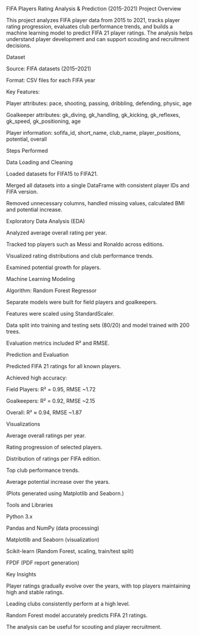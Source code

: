 FIFA Players Rating Analysis & Prediction (2015-2021)
Project Overview

This project analyzes FIFA player data from 2015 to 2021, tracks player rating progression, evaluates club performance trends, and builds a machine learning model to predict FIFA 21 player ratings. The analysis helps understand player development and can support scouting and recruitment decisions.

Dataset

Source: FIFA datasets (2015–2021)

Format: CSV files for each FIFA year

Key Features:

Player attributes: pace, shooting, passing, dribbling, defending, physic, age

Goalkeeper attributes: gk_diving, gk_handling, gk_kicking, gk_reflexes, gk_speed, gk_positioning, age

Player information: sofifa_id, short_name, club_name, player_positions, potential, overall

Steps Performed

Data Loading and Cleaning

Loaded datasets for FIFA15 to FIFA21.

Merged all datasets into a single DataFrame with consistent player IDs and FIFA version.

Removed unnecessary columns, handled missing values, calculated BMI and potential increase.

Exploratory Data Analysis (EDA)

Analyzed average overall rating per year.

Tracked top players such as Messi and Ronaldo across editions.

Visualized rating distributions and club performance trends.

Examined potential growth for players.

Machine Learning Modeling

Algorithm: Random Forest Regressor

Separate models were built for field players and goalkeepers.

Features were scaled using StandardScaler.

Data split into training and testing sets (80/20) and model trained with 200 trees.

Evaluation metrics included R² and RMSE.

Prediction and Evaluation

Predicted FIFA 21 ratings for all known players.

Achieved high accuracy:

Field Players: R² = 0.95, RMSE ~1.72

Goalkeepers: R² = 0.92, RMSE ~2.15

Overall: R² ≈ 0.94, RMSE ~1.87

Visualizations

Average overall ratings per year.

Rating progression of selected players.

Distribution of ratings per FIFA edition.

Top club performance trends.

Average potential increase over the years.

(Plots generated using Matplotlib and Seaborn.)

Tools and Libraries

Python 3.x

Pandas and NumPy (data processing)

Matplotlib and Seaborn (visualization)

Scikit-learn (Random Forest, scaling, train/test split)

FPDF (PDF report generation)

Key Insights

Player ratings gradually evolve over the years, with top players maintaining high and stable ratings.

Leading clubs consistently perform at a high level.

Random Forest model accurately predicts FIFA 21 ratings.

The analysis can be useful for scouting and player recruitment.
